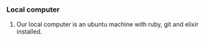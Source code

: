 ### Local computer

  1. Our local computer is an ubuntu machine with ruby, git and elixir installed.
